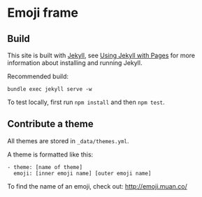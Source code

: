 # Emoji frame

## Build

This site is built with [Jekyll](http://jekyllrb.com/), see [Using Jekyll with Pages](https://help.github.com/articles/using-jekyll-with-pages/) for more information about installing and running Jekyll.

Recommended build: 

```
bundle exec jekyll serve -w
```

To test locally, first run `npm install` and then `npm test`.

## Contribute a theme

All themes are stored in `_data/themes.yml`. 

A theme is formatted like this:

```
- theme: [name of theme]
  emoji: [inner emoji name] [outer emoji name]
```

To find the name of an emoji, check out: http://emoji.muan.co/
